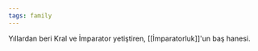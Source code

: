 ```yaml
---  
tags: family  
---  
```

  
Yıllardan beri Kral ve İmparator yetiştiren, [[İmparatorluk]]'un baş hanesi.
